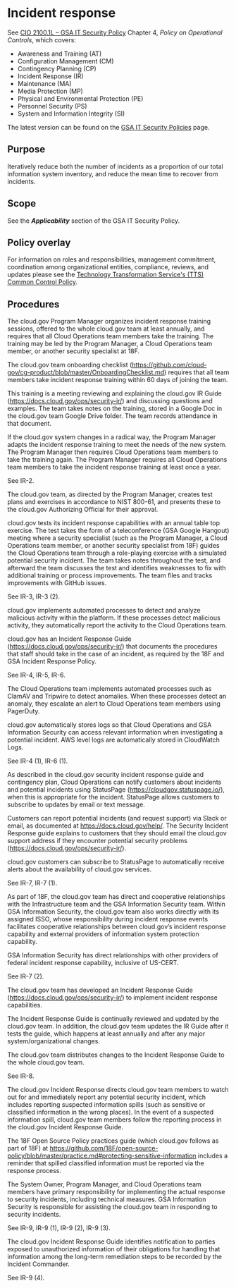 # Incident response

See [CIO 2100.1L – GSA IT Security Policy](https://www.gsa.gov/cdnstatic/CIO_2100_1L_CHGE_1_CC040905_signed_PDF_version_7-15-2019.pdf) Chapter 4, _Policy on Operational Controls_, which covers:

* Awareness and Training (AT)
* Configuration Management (CM)
* Contingency Planning (CP)
* Incident Response (IR)
* Maintenance (MA)
* Media Protection (MP)
* Physical and Environmental Protection (PE)
* Personnel Security (PS)
* System and Information Integrity (SI)

The latest version can be found on the [GSA IT Security Policies](https://www.gsa.gov/about-us/organization/office-of-the-chief-information-officer/chief-information-security-officer-ciso/it-security-policies) page.

## Purpose

Iteratively reduce both the number of incidents as a proportion of our total information system inventory, and reduce the mean time to recover from incidents.

## Scope

See the **_Applicability_** section of the GSA IT Security Policy.

## Policy overlay

For information on roles and responsibilities, management commitment, coordination among organizational entities, compliance, reviews, and updates please see the [Technology Transformation Service's (TTS) Common Control Policy](https://github.com/cloud-gov/cg-compliance-docs/blob/master/TTS-Common-Control-Policy.md).

## Procedures

The cloud.gov Program Manager organizes incident response training sessions, offered to the whole cloud.gov team at least annually, and requires that all Cloud Operations team members take the training. The training may be led by the Program Manager, a Cloud Operations team member, or another security specialist at 18F.

The cloud.gov team onboarding checklist (https://github.com/cloud-gov/cg-product/blob/master/OnboardingChecklist.md) requires that all team members take incident response training within 60 days of joining the team.

This training is a meeting reviewing and explaining the cloud.gov IR Guide (https://docs.cloud.gov/ops/security-ir/) and discussing questions and examples. The team takes notes on the training, stored in a Google Doc in the cloud.gov team Google Drive folder. The team records attendance in that document.

If the cloud.gov system changes in a radical way, the Program Manager adapts the incident response training to meet the needs of the new system. The Program Manager then requires Cloud Operations team members to take the training again.
The Program Manager requires all Cloud Operations team members to take the incident response training at least once a year.

See IR-2.

The cloud.gov team, as directed by the Program Manager, creates test plans and exercises in accordance to NIST 800-61, and presents these to the cloud.gov Authorizing Official for their approval.

cloud.gov tests its incident response capabilities with an annual table top exercise. The test takes the form of a teleconference (GSA Google Hangout) meeting where a security specialist (such as the Program Manager, a Cloud Operations team member, or another security specialist from 18F) guides the Cloud Operations team through a role-playing exercise with a simulated potential security incident. The team takes notes throughout the test, and afterward the team discusses the test and identifies weaknesses to fix with additional training or process improvements. The team files and tracks improvements with GitHub issues.

See IR-3, IR-3 (2).

cloud.gov implements automated processes to detect and analyze malicious activity within the platform. If these processes detect malicious activity, they automatically report the activity to the Cloud Operations team.

cloud.gov has an Incident Response Guide (https://docs.cloud.gov/ops/security-ir/) that documents the procedures that staff should take in the case of an incident, as required by the 18F and GSA Incident Response Policy.

See IR-4, IR-5, IR-6.

The Cloud Operations team implements automated processes such as ClamAV and Tripwire to detect anomalies. When these processes detect an anomaly, they escalate an alert to Cloud Operations team members using PagerDuty.

cloud.gov automatically stores logs so that Cloud Operations and GSA Information Security can access relevant information when investigating a potential incident. AWS level logs are automatically stored in CloudWatch Logs.

See IR-4 (1), IR-6 (1).

As described in the cloud.gov security incident response guide and contingency plan, Cloud Operations can notify customers about incidents and potential incidents using StatusPage (https://cloudgov.statuspage.io/), when this is appropriate for the incident. StatusPage allows customers to subscribe to updates by email or text message.

Customers can report potential incidents (and request support) via Slack or email, as documented at https://docs.cloud.gov/help/. The Security Incident Response guide explains to customers that they should email the cloud.gov support address if they encounter potential security problems (https://docs.cloud.gov/ops/security-ir/).

cloud.gov customers can subscribe to StatusPage to automatically receive alerts about the availability of cloud.gov services.

See IR-7, IR-7 (1).

As part of 18F, the cloud.gov team has direct and cooperative relationships with the Infrastructure team and the GSA Information Security team.
Within GSA Information Security, the cloud.gov team also works directly with its assigned ISSO, whose responsibility during incident response events facilitates cooperative relationships between cloud.gov’s incident response capability and external providers of information system protection capability.

GSA Information Security has direct relationships with other providers of federal incident response capability, inclusive of US-CERT.

See IR-7 (2).

The cloud.gov team has developed an Incident Response Guide (https://docs.cloud.gov/ops/security-ir/) to implement incident response capabilities.

The Incident Response Guide is continually reviewed and updated by the cloud.gov team. In addition, the cloud.gov team updates the IR Guide after it tests the guide, which happens at least annually and after any major system/organizational changes.

The cloud.gov team distributes changes to the Incident Response Guide to the whole cloud.gov team.

See IR-8.

The cloud.gov Incident Response directs cloud.gov team members to watch out for and immediately report any potential security incident, which includes reporting suspected information spills (such as sensitive or classified information in the wrong places). In the event of a suspected information spill, cloud.gov team members follow the reporting process in the cloud.gov Incident Response Guide.

The 18F Open Source Policy practices guide (which cloud.gov follows as part of 18F) at https://github.com/18F/open-source-policy/blob/master/practice.md#protecting-sensitive-information includes a reminder that spilled classified information must be reported via the response process.

The System Owner, Program Manager, and Cloud Operations team members have primary responsibility for implementing the actual response to security incidents, including technical measures. GSA Information Security is responsible for assisting the cloud.gov team in responding to security incidents.

See IR-9, IR-9 (1), IR-9 (2), IR-9 (3).

The cloud.gov Incident Response Guide identifies notification to parties exposed to unauthorized information of their obligations for handling that information among the long-term remediation steps to be recorded by the Incident Commander.

See IR-9 (4).